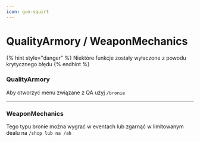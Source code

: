 ```yaml
---
icon: gun-squirt
---
```


# QualityArmory / WeaponMechanics

{% hint style="danger" %}
Niektóre funkcje zostały wyłaczone z powodu krytycznego błędu
{% endhint %}

### QualityArmory

Aby otworzyć menu związane z QA użyj `/bronie`

***

### WeaponMechanics

Tego typu bronie można wygrać w eventach lub zgarnąć w limitowanym  dealu na `/shop lub na /ah`
